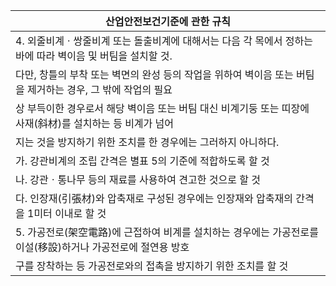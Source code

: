 | 산업안전보건기준에 관한 규칙 |
| --- |
| 4. 외줄비계ㆍ쌍줄비계 또는 돌출비계에 대해서는 다음 각 목에서 정하는 바에 따라 벽이음 및 버팀을 설치할 것. |
| 다만, 창틀의 부착 또는 벽면의 완성 등의 작업을 위하여 벽이음 또는 버팀을 제거하는 경우, 그 밖에 작업의 필요 |
| 상 부득이한 경우로서 해당 벽이음 또는 버팀 대신 비계기둥 또는 띠장에 사재(斜材)를 설치하는 등 비계가 넘어 |
| 지는 것을 방지하기 위한 조치를 한 경우에는 그러하지 아니하다. |
| 가. 강관비계의 조립 간격은 별표 5의 기준에 적합하도록 할 것 |
| 나. 강관ㆍ통나무 등의 재료를 사용하여 견고한 것으로 할 것 |
| 다. 인장재(引張材)와 압축재로 구성된 경우에는 인장재와 압축재의 간격을 1미터 이내로 할 것 |
| 5. 가공전로(架空電路)에 근접하여 비계를 설치하는 경우에는 가공전로를 이설(移設)하거나 가공전로에 절연용 방호 |
| 구를 장착하는 등 가공전로와의 접촉을 방지하기 위한 조치를 할 것 |